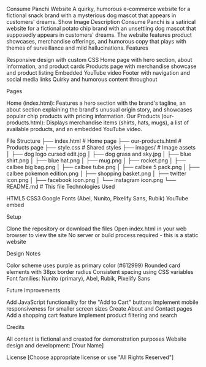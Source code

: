 Consume Panchi Website
A quirky, humorous e-commerce website for a fictional snack brand with a mysterious dog mascot that appears in customers' dreams.
Show Image
Description
Consume Panchi is a satirical website for a fictional potato chip brand with an unsettling dog mascot that supposedly appears in customers' dreams. The website features product showcases, merchandise offerings, and humorous copy that plays with themes of surveillance and mild hallucinations.
Features

Responsive design with custom CSS
Home page with hero section, about information, and product cards
Products page with merchandise showcase and product listing
Embedded YouTube video
Footer with navigation and social media links
Quirky and humorous content throughout

Pages

Home (index.html): Features a hero section with the brand's tagline, an about section explaining the brand's unusual origin story, and showcases popular chip products with pricing information.
Our Products (our-products.html): Displays merchandise items (shirts, hats, mugs), a list of available products, and an embedded YouTube video.

File Structure
├── index.html               # Home page
├── our-products.html        # Products page
├── style.css                # Shared styles
├── images/                  # Image assets
│   ├── dog logo cursed edit.jpg
│   ├── dog grass and sky.jpg
│   ├── blue shirt.png
│   ├── blue hat.png
│   ├── mug.png
│   ├── rocket.png
│   ├── calbee big bag.png
│   ├── calbee tube.png
│   ├── calbee 5 pack.png
│   ├── calbee pokemon edition.png
│   ├── shopping basket.png
│   ├── twitter icon.png
│   ├── facebook icon.png
│   └── instagram icon.png
└── README.md                # This file
Technologies Used

HTML5
CSS3
Google Fonts (Abel, Nunito, Pixelify Sans, Rubik)
YouTube embed

Setup

Clone the repository or download the files
Open index.html in your web browser to view the site
No server or build process required - this is a static website

Design Notes

Color scheme uses purple as primary color (#612999)
Rounded card elements with 38px border radius
Consistent spacing using CSS variables
Font families: Nunito (primary), Abel, Rubik, Pixelify Sans

Future Improvements

Add JavaScript functionality for the "Add to Cart" buttons
Implement mobile responsiveness for smaller screen sizes
Create About and Contact pages
Add a shopping cart feature
Implement product filtering and search

Credits

All content is fictional and created for demonstration purposes
Website design and development: [Your Name]

License
[Choose appropriate license or use "All Rights Reserved"]